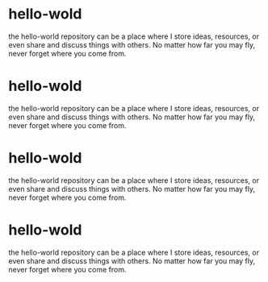 # hello-wold
the hello-world repository can be a place where I store  ideas, resources, or even share and discuss things with others.
No matter how far you may fly, never forget where you come from.

# hello-wold
the hello-world repository can be a place where I store  ideas, resources, or even share and discuss things with others.
No matter how far you may fly, never forget where you come from.

# hello-wold
the hello-world repository can be a place where I store  ideas, resources, or even share and discuss things with others.
No matter how far you may fly, never forget where you come from.

# hello-wold
the hello-world repository can be a place where I store  ideas, resources, or even share and discuss things with others.
No matter how far you may fly, never forget where you come from.

